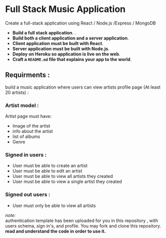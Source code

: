 
# Full Stack Music Application

Create a full-stack application using React / Node.js /Express / MongoDB 



- **Build a full stack application**.  .
- **Build both a client application and a server application**.
- **Client application must be built with React**.
- **Server application must be built with Node.js**.
- **Deploy on Heroku so application is live on the web**.
- **Craft a `README.md` file that explains your app to the world**.



## Requirments : 
build a music application where users can view artists profile page (At least 20 artists) :

### Artist model : 

Artist page must have:
- Image of the artist
- info about the artist
- list of albums
- Genre

### Signed in users : 

- User must be able to create an artist
- User must be able to edit an artist
- User must be able to view all artists they created
- User must be able to view a single artist they created

### Signed out users :

- User must only be able to view all artists 



*note:* 
<br>
authentication template has been uploaded for you in this repository , with users schema, sign in's, and profile. 
You may fork and clone this repository.<br> **read and understand the code in order to use it.**




